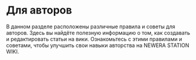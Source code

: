 # Для авторов

В данном разделе расположены различные правила и советы для авторов. Здесь вы найдёте полезную информацию о том, как создавать и редактировать статьи на вики. Ознакомьтесь с этими правилами и советами, чтобы улучшить свои навыки авторства на NEWERA STATION WIKI.
